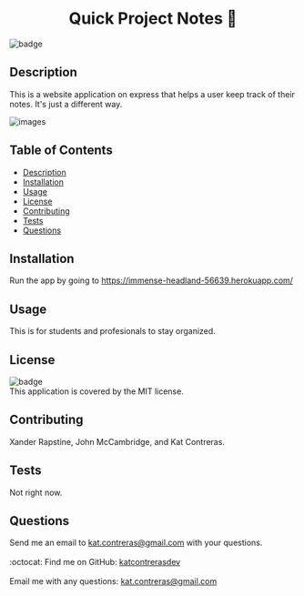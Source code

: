 
<h1 align="center">Quick Project Notes 🚀 </h1>

![badge](https://img.shields.io/badge/license-MIT-brightgreen)<br />
## Description
This is a website application on express that helps a user keep track of their notes. It's just a different way.

![images](/assets/images/screenshot.png)

## Table of Contents
- [Description](#description)
- [Installation](#installation)
- [Usage](#usage)
- [License](#license)
- [Contributing](#contributing)
- [Tests](#tests)
- [Questions](#questions)
## Installation
Run the app by going to https://immense-headland-56639.herokuapp.com/
## Usage
This is for students and profesionals to stay organized.
## License
![badge](https://img.shields.io/badge/license-MIT-brightgreen)
<br />
This application is covered by the MIT license. 
## Contributing
Xander Rapstine, John McCambridge, and Kat Contreras.
## Tests
Not right now.
## Questions
Send me an email to kat.contreras@gmail.com with your questions. <br />
<br />
:octocat: Find me on GitHub: [katcontrerasdev](https://github.com/katcontrerasdev)<br />
<br />
Email me with any questions: kat.contreras@gmail.com<br /><br />
